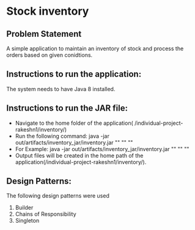 # Stock inventory

## Problem Statement

A simple application to maintain an inventory of stock and process the orders based on given conidtions.

## Instructions to run the application:
The system needs to have Java 8 installed.

## Instructions to run the JAR file:
- Navigate to the home folder of the application( /individual-project-rakeshn1/inventory/)
- Run the following command: java -jar out/artifacts/inventory_jar/inventory.jar "<Items dataset File Path>" "<Card dataset File Path>" "<Order Information File Path>" 
- For Example: java -jar out/artifacts/inventory_jar/inventory.jar "<Dataset File Path>" "<Card Information File Path>" "<Order Information File Path>"
- Output files will be created in the home path of the application(/individual-project-rakeshn1/inventory/).

## Design Patterns:
The following design patterns were used
1) Builder
2) Chains of Responsibility
3) Singleton

